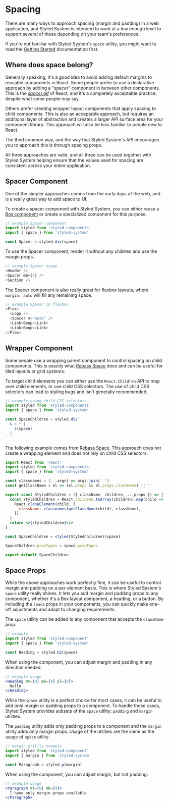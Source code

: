 # Spacing

There are many ways to approach spacing (margin and padding) in a web application,
and Styled System is intended to work at a low enough level to support several of these
depending on your team's preferences.

If you're not familiar with Styled System's `space` utility,
you might want to read the [Getting Started](/getting-started/#margin--padding) documentation first.

## Where does space belong?

Generally speaking, it's a good idea to avoid adding default margins to reusable components in React.
Some people prefer to use a declarative approach by adding a "spacer" component in between other components.
This is the _[spacer.gif][]_ of React, and it's a completely acceptable practice, despite what some people may say.

[spacer.gif]: https://en.wikipedia.org/wiki/Spacer_GIF

Others prefer creating wrapper layout components that apply spacing to child components.
This is also an acceptable approach, but requires an additional layer of abstraction and creates a larger API surface area
for your component library. This approach will also be less familiar to people new to React.

The third common way, and the way that Styled System's API encourages you to approach this is through spacing props.

All three approaches are valid, and all three can be used together with Styled System helping ensure that the values used for spacing
are consistent across your entire application.

## Spacer Component

One of the simpler approaches comes from the early days of the web, and is a really great way to add space to UI.

To create a spacer component with Styled System, you can either reuse a [Box component](/guides/build-a-box) or create a specialized component
for this purpose.

```js
// example Spacer component
import styled from 'styled-components'
import { space } from 'styled-system'

const Spacer = styled.div(space)
```

To use the Spacer component, render it without any children and use the margin props.

```js
// example Spacer usage
<Header />
<Spacer mb={4} />
<Section />
```

The Spacer component is also really great for flexbox layouts, where `margin: auto` will fill any remaining space.

```js
// example Spacer in flexbox
<Flex>
  <Logo />
  <Spacer m="auto" />
  <Link>Beep</Link>
  <Link>Boop</Link>
</Flex>
```

## Wrapper Component

Some people use a wrapping parent component to control spacing on child components.
This is exactly what [Rebass Space][] does and can be useful for tiled layouts or grid systems.

To target child elements you can either use the `React.Children` API to map over child elements, or use child CSS selectors.
The use of child CSS selectors can lead to styling bugs and isn't generally recommended.

```js
// example using child CSS selectors
import styled from 'styled-components'
import { space } from 'styled-system'

const SpaceChildren = styled.div`
  & > * {
    ${space}
  }
`
```

The following example comes from [Rebass Space][].
This approach does not create a wrapping element and does not rely on child CSS selectors.

```jsx
import React from 'react'
import styled from 'styled-components'
import { space } from 'styled-system'

const classnames = (...args) => args.join(' ')
const getClassName = el => (el.props && el.props.className) || ''

export const StyledChildren = ({ className, children, ...props }) => {
  const styledChildren = React.Children.toArray(children).map(child =>
    React.cloneElement(child, {
      className: classnames(getClassName(child), className),
    })
  )
  return <>{styledChildren}</>
}

const SpaceChildren = styled(StyledChildren)(space)

SpaceChildren.propTypes = space.propTypes

export default SpaceChildren
```

## Space Props

While the above approaches work perfectly fine, it can be useful to control margin and padding on a per-element basis.
This is where Styled System's `space` utility really shines.
It lets you add margin and padding props to any component, whether it's a Box layout component, a heading, or a button.
By including the `space` props in your components, you can quickly make one-off adjustments and adapt to changing requirements.

The `space` utility can be added to any component that accepts the `className` prop.

```js
// example
import styled from 'styled-component'
import { space } from 'styled-system'

const Heading = styled.h2(space)
```

When using the component, you can adjust margin and padding in any direction needed.

```jsx
// example usage
<Heading mt={0} mb={4} pl={0}>
  Hello
</Heading>
```

[rebass space]: https://github.com/rebassjs/rebass/tree/master/packages/space

While the `space` utility is a perfect choice for most cases, it can be useful to add only margin or padding props to 
a component. To handle those cases, Styled System provides subsets of the `space` utility: `padding` and `margin` utilities.

The `padding` utility adds only padding props to a component and the `margin` utility adds only margin props. Usage of 
the utilities are the same as the usage of `space` utility

```js
// margin utility example
import styled from 'styled-component'
import { margin } from 'styled-system'

const Paragraph = styled.p(margin)
```

When using the component, you can adjust margin, but not padding:

```jsx
// example usage
<Paragraph mt={0} mb={4}>
  I have only margin props available
</Paragraph>
```
